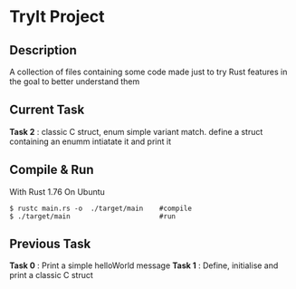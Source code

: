 # TryIt Project
## Description
A collection of files containing some code made just to try Rust features in the goal to better understand them

## Current Task 
**Task 2** : classic C struct, enum simple variant match.
define a struct containing an enumm intiatate it and print it 

## Compile & Run
With Rust 1.76 On Ubuntu

    $ rustc main.rs -o  ./target/main    #compile
    $ ./target/main                      #run

## Previous Task 
**Task 0** : Print a simple helloWorld message
**Task 1** : Define, initialise and print a classic C struct
